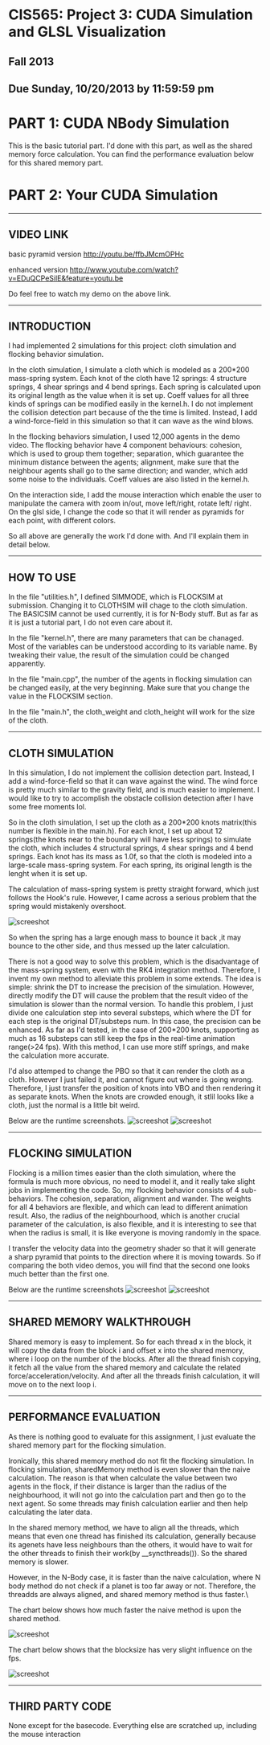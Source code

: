 CIS565: Project 3: CUDA Simulation and GLSL Visualization
===
Fall 2013
---
Due Sunday, 10/20/2013 by 11:59:59 pm
---

PART 1: CUDA NBody Simulation
===
This is the basic tutorial part. I'd done with this part, as well as the shared memory force calculation. You can find the performance evaluation below for this shared memory part.


PART 2: Your CUDA Simulation
===

---
VIDEO LINK
---

basic pyramid version
http://youtu.be/ffbJMcmOPHc

enhanced version
http://www.youtube.com/watch?v=EDuQCPeSilE&feature=youtu.be

Do feel free to watch my demo on the above link.

---
INTRODUCTION
---
I had implemented 2 simulations for this project: cloth simulation and flocking behavior simulation. 

In the cloth simulation, I simulate a cloth which is modeled as a 200*200 mass-spring system. Each knot of the cloth 
have 12 springs: 4 structure springs, 4 shear springs and 4 bend springs. Each spring is calculated upon its original length as the value when it is set up. Coeff values for all three kinds of springs can be modified 
easily in the kernel.h. I do not implement the collision detection part because of the the time is limited. Instead, I add a wind-force-field in this simulation so that it can wave as the wind blows.

In the flocking behaviors simulation, I used 12,000 agents in the demo video. The flocking behavior have 4 component behaviours: cohesion, which is used to group them together; separation, which guarantee the minimum 
distance between the agents; alignment, make sure that the neighbour agents shall go to the same direction; and wander, which add some noise to the individuals. Coeff values are also listed in the kernel.h. 

On the interaction side, I add the mouse interaction which enable the user to manipulate the camera with zoom in/out, move left/right, rotate left/ right. On the glsl side, I change the code so that it will render as pyramids
 for each point, with different colors.
 
 So all above are generally the work I'd done with. And I'll explain them in detail below.
 
---
HOW TO USE
---
In the file "utilities.h", I defined SIMMODE, which is FLOCKSIM at submission. Changing it to CLOTHSIM will chage to the cloth simulation. The BASICSIM cannot be used currently, it is for N-Body stuff. But as far as it is just a 
tutorial part, I do not even care about it.

In the file "kernel.h", there are many parameters that can be chanaged. Most of the variables can be understood according to its variable name. By tweaking their value, the result of the simulation could be changed apparently.

In the file "main.cpp", the number of the agents in flocking simulation can be changed easily, at the very beginning. Make sure that you change the value in the FLOCKSIM section. 

In the file "main.h", the cloth_weight and cloth_height will work for the size of the cloth.



---
CLOTH SIMULATION
---
In this simulation, I do not implement the collision detection part. Instead, I add a wind-force-field so that it can wave against the wind. The wind force is pretty much similar to the gravity field, and is much easier to implement. 
I would like to try to accomplish the obstacle collision detection after I have some free moments lol.

So in the cloth simulation, I set up the cloth as a 200*200 knots matrix(this number is flexible in the main.h). For each knot, I set up about 12 springs(the knots near to the boundary will have less springs) to 
simulate the cloth, which includes 4 structural springs, 4 shear springs and 4 bend springs. Each knot has its mass as 1.0f, so that the cloth is modeled into a large-scale mass-spring system. For each spring, its original length 
is the lenght when it is set up. 

The calculation of mass-spring system is pretty straight forward, which just follows the Hook's rule. However, I came across a serious problem that the spring would mistakenly overshoot. 

![screeshot](https://github.com/heguanyu/Project3-Simulation/blob/master/screenshots/spring_exploded_explain.jpg?raw=true)

So when the spring has a large enough mass to bounce it back ,it may bounce to the other side, and thus messed up the later calculation.

There is not a good way to solve this problem, which is the disadvantage of the mass-spring system, even with the RK4 integration method. Therefore, I invent my own method to alleviate this problem in some extends.
The idea is simple: shrink the DT to increase the precision of the simulation. However, directly modify the DT will cause the problem that the result video of the simulation is slower than the normal version. To handle this 
problem, I just divide one calculation step into several substeps, which where the DT for each step is the original DT/substeps num. In this case, the precision can be enhanced. As far as I'd tested, in the case of 200*200 knots,
 supporting as much as 16 substeps can still keep the fps in the real-time animation range(>24 fps). With this method, I can use more stiff springs, and make the calculation more accurate.
 
 
 I'd also attemped to change the PBO so that it can render the cloth as a cloth. However I just failed it, and cannot figure out where is going wrong. Therefore, I just transfer the position of knots into VBO and then rendering it 
 as separate knots. When the knots are crowded enough, it stlil looks like a cloth, just the normal is a little bit weird. 
 
 Below are the runtime screenshots.
![screeshot](https://github.com/heguanyu/Project3-Simulation/blob/master/screenshots/cloth.bmp?raw=true)
![screeshot](https://github.com/heguanyu/Project3-Simulation/blob/master/screenshots/cloth2.bmp?raw=true)


---
FLOCKING SIMULATION
---
Flocking is a million times easier than the cloth simulation, where the formula is much more obvious, no need to model it, and it really take slight jobs in implementing the code. 
So, my flocking behavior consists of 4 sub-behaviors. The cohesion, separation, alignment and wander. The weights for all 4 behaviors are flexible, and which can lead to different animation result. Also, the radius of the neighbourhood,
 which is another crucial parameter of the calculation, is also flexible, and it is interesting to see that when the radius is small, it is like everyone is moving randomly in the space.
 
 I transfer the velocity data into the geometry shader so that it will generate a sharp pyramid that points to the direction where it is moving towards. So if comparing the both video demos, you will find that the second one looks much
  better than the first one. 

Below are the runtime screenshots
![screeshot](https://github.com/heguanyu/Project3-Simulation/blob/master/screenshots/flocking1.bmp?raw=true)
![screeshot](https://github.com/heguanyu/Project3-Simulation/blob/master/screenshots/flocking2.bmp?raw=true)

---
SHARED MEMORY WALKTHROUGH
---
Shared memory is easy to implement. So for each thread x in the block, it will copy the data from the block i and offset x into the shared memory, where i loop on the number of the blocks. After all the thread 
finish copying, it fetch all the value from the shared memory and calculate the related force/acceleration/velocity. And after all the threads finish calculation, it will move on to the next loop i.



---
PERFORMANCE EVALUATION
---
As there is nothing good to evaluate for this assignment, I just evaluate the shared memory part for the flocking simulation.

Ironically, this shared memory method do not fit the flocking simulation. In flocking simulation, sharedMemory method is even slower than the naive calculation. The reason is that when calculate the value between two agents in the flock, 
if their distance is larger than the radius of the neighbourhood, it will not go into the calculation part and then go to the next agent. So some threads may finish calculation earlier and then help calculating the later data.

In the shared memory method, we have to align all the threads, which means that even one thread has finished its calculation, generally because its agenets have less neighbours than the others, it would have to wait for the other threads
 to finish their work(by __syncthreads()). So the shared memory is slower.
 
 However, in the N-Body case, it is faster than the naive calculation, where N body method do not check if a planet is too far away or not. Therefore, the threadds are always aligned, and shared memory method is thus faster.\
 
 The chart below shows  how much faster the naive method is upon the shared method.
 
![screeshot](https://github.com/heguanyu/Project3-Simulation/blob/master/performance_eval/flocking_comp_512.bmp?raw=true) 

 The chart below shows that the blocksize has very slight influence on the fps.
 
 ![screeshot](https://github.com/heguanyu/Project3-Simulation/blob/master/performance_eval/flocking_comp_blocknum.bmp?raw=true) 
 
 
---
THIRD PARTY CODE
---
None except for the basecode. Everything else are scratched up, including the mouse interaction

